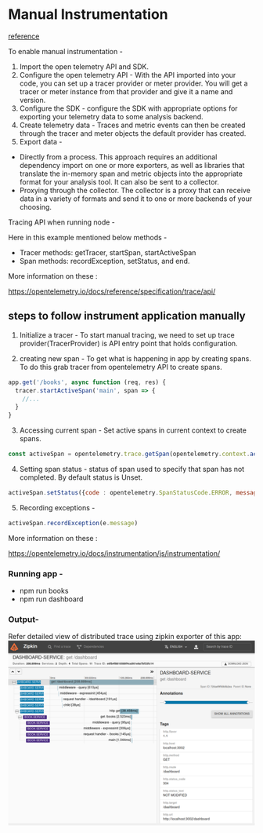 # Manual Instrumentation

[reference](https://opentelemetry.io/docs/concepts/instrumenting/#manual-instrumentation)

To enable manual instrumentation -
1. Import the open telemetry API and SDK.
2. Configure the open telemetry API -
 With the API imported into your code, you can set up a tracer provider or meter provider. You will get a tracer or meter instance from that provider and give it a name and version.
3. Configure the SDK -
configure the SDK with appropriate options for exporting your telemetry data to some analysis backend. 
4. Create telemetry data -
Traces and metric events can then be created through the tracer and meter objects the default provider has created.
5. Export data - 
-  Directly from a process. This approach requires an additional dependency import on one or more exporters, as well as libraries that translate the in-memory span and metric objects into the appropriate format for your analysis tool. It can also be sent to a collector.
-  Proxying through the collector. The collector is a proxy that can receive data in a variety of formats and send it to one or more backends of your choosing.


Tracing API when running node -

Here in this example mentioned below methods -

- Tracer methods: getTracer, startSpan, startActiveSpan
- Span methods: recordException, setStatus, and end.

More information on these :

https://opentelemetry.io/docs/reference/specification/trace/api/

## steps to follow instrument application manually

1. Initialize a tracer -
To start manual tracing, we need to set up trace provider(TracerProvider) is API entry point that holds configuration.


2. creating new span -
To get what is happening in app by creating spans. To do this grab tracer from opentelemetry API to create spans.

```javascript
app.get('/books', async function (req, res) {
  tracer.startActiveSpan('main', span => {
    //...
  }
}
```

3. Accessing current span -
Set active spans in current context to create spans.

```javascript
const activeSpan = opentelemetry.trace.getSpan(opentelemetry.context.active())
```

4. Setting span status -
status of span used to specify that span has not completed. By default status is Unset.

```javascript
activeSpan.setStatus({code : opentelemetry.SpanStatusCode.ERROR, message: String(e)})
```

5. Recording exceptions -
```javascript 
activeSpan.recordException(e.message)
```
More information on these :

https://opentelemetry.io/docs/instrumentation/js/instrumentation/


### Running app -

- npm run books
- npm run dashboard

###  Output-
Refer detailed view of distributed trace using zipkin exporter of this app:
![image](https://github.com/siddhikhapare/opentelemetry-instrumentation-demo/blob/main/Manual-instrumentation/screenshots/dashboard.PNG)


